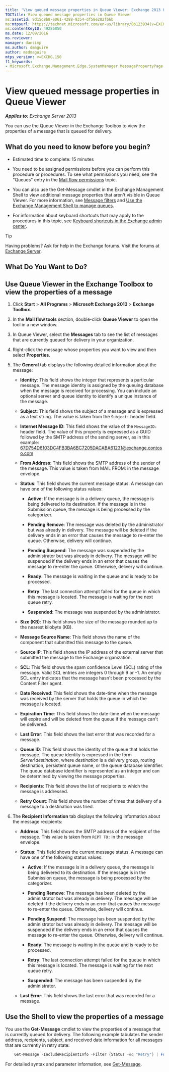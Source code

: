 ```yaml
---
title: 'View queued message properties in Queue Viewer: Exchange 2013 Help'
TOCTitle: View queued message properties in Queue Viewer
ms:assetid: 9d15d8b8-e061-4288-9354-df58e282fb6b
ms:mtpsurl: https://technet.microsoft.com/en-us/library/Bb123934(v=EXCHG.150)
ms:contentKeyID: 49286850
ms.date: 12/09/2016
ms.reviewer: 
manager: dansimp
ms.author: dmaguire
author: msdmaguire
mtps_version: v=EXCHG.150
f1_keywords:
- Microsoft.Exchange.Management.Edge.SystemManager.MessagePropertyPage
---
```


# View queued message properties in Queue Viewer

_**Applies to:** Exchange Server 2013_

You can use the Queue Viewer in the Exchange Toolbox to view the properties of a message that is queued for delivery.

## What do you need to know before you begin?

  - Estimated time to complete: 15 minutes

  - You need to be assigned permissions before you can perform this procedure or procedures. To see what permissions you need, see the "Queues" entry in the [Mail flow permissions](mail-flow-permissions-exchange-2013-help.md) topic.

  - You can also use the Get-Message cmdlet in the Exchange Management Shell to view additional message properties that aren't visible in Queue Viewer. For more information, see [Message filters](message-filters-exchange-2013-help.md) and [Use the Exchange Management Shell to manage queues](use-the-exchange-management-shell-to-manage-queues-exchange-2013-help.md).

  - For information about keyboard shortcuts that may apply to the procedures in this topic, see [Keyboard shortcuts in the Exchange admin center](keyboard-shortcuts-in-the-exchange-admin-center-2013-help.md).

> [!TIP]
> Having problems? Ask for help in the Exchange forums. Visit the forums at <A href="https://go.microsoft.com/fwlink/p/?linkid=60612">Exchange Server</A>.

## What Do You Want to Do?

## Use Queue Viewer in the Exchange Toolbox to view the properties of a message

1. Click **Start** \> **All Programs** \> **Microsoft Exchange 2013** \> **Exchange Toolbox**.

2. In the **Mail flow tools** section, double-click **Queue Viewer** to open the tool in a new window.

3. In Queue Viewer, select the **Messages** tab to see the list of messages that are currently queued for delivery in your organization.

4. Right-click the message whose properties you want to view and then select **Properties**.

5. The **General** tab displays the following detailed information about the message:

      - **Identity**: This field shows the integer that represents a particular message. The message identity is assigned by the queuing database when the message is received for processing. You can include an optional server and queue identity to identify a unique instance of the message.

      - **Subject**: This field shows the subject of a message and is expressed as a text string. The value is taken from the `Subject:` header field.

      - **Internet Message ID**: This field shows the value of the `MessageID:` header field. The value of this property is expressed as a GUID followed by the SMTP address of the sending server, as in this example: 67D754D6103DC4FB3BA6BC7205DACABA61231@exchange.contoso.com

      - **From Address**: This field shows the SMTP address of the sender of the message. This value is taken from MAIL FROM: in the message envelope.

      - **Status**: This field shows the current message status. A message can have one of the following status values:

          - **Active**: If the message is in a delivery queue, the message is being delivered to its destination. If the message is in the Submission queue, the message is being processed by the categorizer.

          - **Pending Remove**: The message was deleted by the administrator but was already in delivery. The message will be deleted if the delivery ends in an error that causes the message to re-enter the queue. Otherwise, delivery will continue.

          - **Pending Suspend**: The message was suspended by the administrator but was already in delivery. The message will be suspended if the delivery ends in an error that causes the message to re-enter the queue. Otherwise, delivery will continue.

          - **Ready**: The message is waiting in the queue and is ready to be processed.

          - **Retry**: The last connection attempt failed for the queue in which this message is located. The message is waiting for the next queue retry.

          - **Suspended**: The message was suspended by the administrator.

      - **Size (KB)**: This field shows the size of the message rounded up to the nearest kilobyte (KB).

      - **Message Source Name**: This field shows the name of the component that submitted this message to the queue.

      - **Source IP**: This field shows the IP address of the external server that submitted the message to the Exchange organization.

      - **SCL**: This field shows the spam confidence Level (SCL) rating of the message. Valid SCL entries are integers 0 through 9 or -1. An empty SCL entry indicates that the message hasn't been processed by the Content Filter agent.

      - **Date Received**: This field shows the date-time when the message was received by the server that holds the queue in which the message is located.

      - **Expiration Time**: This field shows the date-time when the message will expire and will be deleted from the queue if the message can't be delivered.

      - **Last Error**: This field shows the last error that was recorded for a message.

      - **Queue ID**: This field shows the identity of the queue that holds the message. The queue identity is expressed in the form *Server\\destination*, where *destination* is a delivery group, routing destination, persistent queue name, or the queue database identifier. The queue database identifier is represented as an integer and can be determined by viewing the message properties.

      - **Recipients**: This field shows the list of recipients to which the message is addressed.

      - **Retry Count**: This field shows the number of times that delivery of a message to a destination was tried.

6. The **Recipient Information** tab displays the following information about the message recipients:

      - **Address**: This field shows the SMTP address of the recipient of the message. This value is taken from `RCPT TO:` in the message envelope.

      - **Status**: This field shows the current message status. A message can have one of the following status values:

          - **Active**: If the message is in a delivery queue, the message is being delivered to its destination. If the message is in the Submission queue, the message is being processed by the categorizer.

          - **Pending Remove**: The message has been deleted by the administrator but was already in delivery. The message will be deleted if the delivery ends in an error that causes the message to re-enter the queue. Otherwise, delivery will continue.

          - **Pending Suspend**: The message has been suspended by the administrator but was already in delivery. The message will be suspended if the delivery ends in an error that causes the message to re-enter the queue. Otherwise, delivery will continue.

          - **Ready**: The message is waiting in the queue and is ready to be processed.

          - **Retry**: The last connection attempt failed for the queue in which this message is located. The message is waiting for the next queue retry.

          - **Suspended**: The message has been suspended by the administrator.

      - **Last Error**: This field shows the last error that was recorded for a message.

## Use the Shell to view the properties of a message

You use the **Get-Message** cmdlet to view the properties of a message that is currently queued for delivery. The following example tabulates the sender address, recipients, subject, and received date information for all messages that are currently in retry state:

```powershell
    Get-Message -IncludeRecipientInfo -Filter {Status -eq "Retry"} | Format-Table FromAddress,Recipients,Subject,DateReceived
```

For detailed syntax and parameter information, see [Get-Message](https://technet.microsoft.com/en-us/library/bb124738\(v=exchg.150\)).
